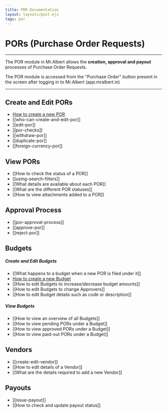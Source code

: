 ```yaml
---
title: POR Documentation
layout: layouts/post.ejs
tags: por
---
```



# PORs (Purchase Order Requests)
---
The POR module in Mr.Albert allows the **creation, approval and payout** processes of Purchase Order Requests.

The POR module is accessed from the "Purchase Order" button present in the screen after logging in to Mr.Albert (app.mralbert.in)

---

## Create and Edit PORs
- [How to create a new POR](create-edit-por.md)
- [[who-can-create-and-edit-por]]
- [[edit-por]]
- [[por-checks]]
- [[withdraw-por]]
- [[duplicate-por]]
- [[foreign-currency-por]]

## View PORs
- [[How to check the status of a POR]]
- [[using-search-filters]]
- [[What details are available about each POR]]
- [[What are the different POR statuses]]
- [[How to view attachments added to a POR]]

## Approval Process
- [[por-approval-process]]
- [[approve-por]]
- [[reject-por]]

## Budgets
##### Create and Edit Budgets
- [[What happens to a budget when a new POR is filed under it]]
- [How to create a new Budget](create-edit-budget.md)
- [[How to edit Budgets to increase/decrease budget amounts]]
- [[How to edit Budgets to change Approvers]]
- [[How to edit Budget details such as code or description]]

##### View Budgets
- [[How to view an overview of all Budgets]]
- [[How to view pending PORs under a Budget]]
- [[How to view approved PORs under a Budget]]
- [[How to view paid-out PORs under a Budget]]

## Vendors
- [[create-edit-vendor]]
- [[How to edit details of a Vendor]]
- [[What are the details required to add a new Vendor]]

## Payouts
- [[issue-payout]]
- [[How to check and update payout status]]